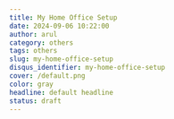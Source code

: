 ```yaml
---
title: My Home Office Setup
date: 2024-09-06 10:22:00
author: arul
category: others
tags: others
slug: my-home-office-setup
disqus_identifier: my-home-office-setup
cover: /default.png
color: gray
headline: default headline
status: draft
---
```

